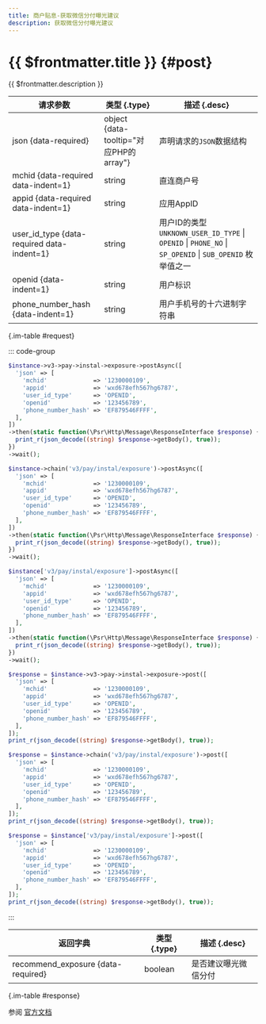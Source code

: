 ```yaml
---
title: 商户贴息-获取微信分付曝光建议
description: 获取微信分付曝光建议
---
```


# {{ $frontmatter.title }} {#post}

{{ $frontmatter.description }}

| 请求参数 | 类型 {.type} | 描述 {.desc}
| --- | --- | ---
| json {data-required} | object {data-tooltip="对应PHP的array"} | 声明请求的`JSON`数据结构
| mchid {data-required data-indent=1} | string | 直连商户号
| appid {data-required data-indent=1} | string | 应用AppID
| user_id_type {data-required data-indent=1} | string | 用户ID的类型<br/>`UNKNOWN_USER_ID_TYPE` \| `OPENID` \| `PHONE_NO` \| `SP_OPENID` \| `SUB_OPENID` 枚举值之一
| openid {data-indent=1} | string | 用户标识
| phone_number_hash {data-indent=1} | string | 用户手机号的十六进制字符串

{.im-table #request}

::: code-group

```php [异步纯链式]
$instance->v3->pay->instal->exposure->postAsync([
  'json' => [
    'mchid'             => '1230000109',
    'appid'             => 'wxd678efh567hg6787',
    'user_id_type'      => 'OPENID',
    'openid'            => '123456789',
    'phone_number_hash' => 'EF879546FFFF',
  ],
])
->then(static function(\Psr\Http\Message\ResponseInterface $response) {
  print_r(json_decode((string) $response->getBody(), true));
})
->wait();
```

```php [异步声明式]
$instance->chain('v3/pay/instal/exposure')->postAsync([
  'json' => [
    'mchid'             => '1230000109',
    'appid'             => 'wxd678efh567hg6787',
    'user_id_type'      => 'OPENID',
    'openid'            => '123456789',
    'phone_number_hash' => 'EF879546FFFF',
  ],
])
->then(static function(\Psr\Http\Message\ResponseInterface $response) {
  print_r(json_decode((string) $response->getBody(), true));
})
->wait();
```

```php [异步属性式]
$instance['v3/pay/instal/exposure']->postAsync([
  'json' => [
    'mchid'             => '1230000109',
    'appid'             => 'wxd678efh567hg6787',
    'user_id_type'      => 'OPENID',
    'openid'            => '123456789',
    'phone_number_hash' => 'EF879546FFFF',
  ],
])
->then(static function(\Psr\Http\Message\ResponseInterface $response) {
  print_r(json_decode((string) $response->getBody(), true));
})
->wait();
```

```php [同步纯链式]
$response = $instance->v3->pay->instal->exposure->post([
  'json' => [
    'mchid'             => '1230000109',
    'appid'             => 'wxd678efh567hg6787',
    'user_id_type'      => 'OPENID',
    'openid'            => '123456789',
    'phone_number_hash' => 'EF879546FFFF',
  ],
]);
print_r(json_decode((string) $response->getBody(), true));
```

```php [同步声明式]
$response = $instance->chain('v3/pay/instal/exposure')->post([
  'json' => [
    'mchid'             => '1230000109',
    'appid'             => 'wxd678efh567hg6787',
    'user_id_type'      => 'OPENID',
    'openid'            => '123456789',
    'phone_number_hash' => 'EF879546FFFF',
  ],
]);
print_r(json_decode((string) $response->getBody(), true));
```

```php [同步属性式]
$response = $instance['v3/pay/instal/exposure']->post([
  'json' => [
    'mchid'             => '1230000109',
    'appid'             => 'wxd678efh567hg6787',
    'user_id_type'      => 'OPENID',
    'openid'            => '123456789',
    'phone_number_hash' => 'EF879546FFFF',
  ],
]);
print_r(json_decode((string) $response->getBody(), true));
```

:::

| 返回字典 | 类型 {.type} | 描述 {.desc}
| --- | --- | ---
| recommend_exposure {data-required} | boolean | 是否建议曝光微信分付

{.im-table #response}

参阅 [官方文档](https://pay.weixin.qq.com/doc/v3/merchant/4016196762)
